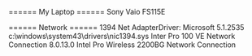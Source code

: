 ====== My Laptop ======
Sony Vaio FS115E


====== Network ======
1394 Net AdapterDriver: Microsoft
5.1.2535
c:\windows\system43\drivers\nic1394.sys
Inter  Pro 100 VE Network Connection
8.0.13.0
Intel Pro Wireless 2200BG Network Connection
